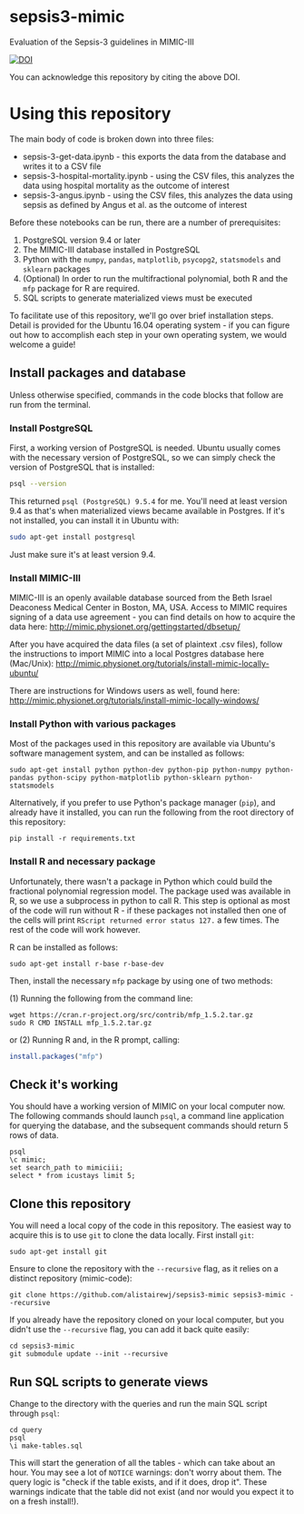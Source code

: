 # sepsis3-mimic
Evaluation of the Sepsis-3 guidelines in MIMIC-III

[![DOI](https://zenodo.org/badge/61314230.svg)](https://zenodo.org/badge/latestdoi/61314230)

You can acknowledge this repository by citing the above DOI.

# Using this repository

The main body of code is broken down into three files:

* sepsis-3-get-data.ipynb - this exports the data from the database and writes it to a CSV file
* sepsis-3-hospital-mortality.ipynb - using the CSV files, this analyzes the data using hospital mortality as the outcome of interest
* sepsis-3-angus.ipynb - using the CSV files, this analyzes the data using sepsis as defined by Angus et al. as the outcome of interest

Before these notebooks can be run, there are a number of prerequisites:

1. PostgreSQL version 9.4 or later
2. The MIMIC-III database installed in PostgreSQL
3. Python with the `numpy`, `pandas`, `matplotlib`, `psycopg2`, `statsmodels` and `sklearn` packages
4. (Optional) In order to run the multifractional polynomial, both R and the `mfp` package for R are required.
5. SQL scripts to generate materialized views must be executed

To facilitate use of this repository, we'll go over brief installation steps. Detail is provided for the Ubuntu 16.04 operating system - if you can figure out how to accomplish each step in your own operating system, we would welcome a guide!

## Install packages and database

Unless otherwise specified, commands in the code blocks that follow are run from the terminal.

### Install PostgreSQL

First, a working version of PostgreSQL is needed. Ubuntu usually comes with the necessary version of PostgreSQL, so we can simply check the version of PostgreSQL that is installed:

```sh
psql --version
```

This returned `psql (PostgreSQL) 9.5.4` for me. You'll need at least version 9.4 as that's when materialized views became available in Postgres. If it's not installed, you can install it in Ubuntu with:

```sh
sudo apt-get install postgresql
```

Just make sure it's at least version 9.4.

### Install MIMIC-III

MIMIC-III is an openly available database sourced from the Beth Israel Deaconess Medical Center in Boston, MA, USA. Access to MIMIC requires signing of a data use agreement - you can find details on how to acquire the data here: http://mimic.physionet.org/gettingstarted/dbsetup/

After you have acquired the data files (a set of plaintext .csv files), follow the instructions to import MIMIC into a local Postgres database here (Mac/Unix): http://mimic.physionet.org/tutorials/install-mimic-locally-ubuntu/

There are instructions for Windows users as well, found here: http://mimic.physionet.org/tutorials/install-mimic-locally-windows/

### Install Python with various packages

Most of the packages used in this repository are available via Ubuntu's software management system, and can be installed as follows:

```
sudo apt-get install python python-dev python-pip python-numpy python-pandas python-scipy python-matplotlib python-sklearn python-statsmodels
```

Alternatively, if you prefer to use Python's package manager (`pip`), and already have it installed, you can run the following from the root directory of this repository:

```
pip install -r requirements.txt
```

### Install R and necessary package

Unfortunately, there wasn't a package in Python which could build the fractional polynomial regression model. The package used was available in R, so we use a subprocess in python to call R. This step is optional as most of the code will run without R - if these packages not installed then one of the cells will print `RScript returned error status 127.` a few times. The rest of the code will work however.

R can be installed as follows:

```
sudo apt-get install r-base r-base-dev
```

Then, install the necessary `mfp` package by using one of two methods:

(1) Running the following from the command line:


```
wget https://cran.r-project.org/src/contrib/mfp_1.5.2.tar.gz
sudo R CMD INSTALL mfp_1.5.2.tar.gz
```

or (2) Running R and, in the R prompt, calling:

```R
install.packages("mfp")
```

## Check it's working

You should have a working version of MIMIC on your local computer now. The following commands should launch `psql`, a command line application for querying the database, and the subsequent commands should return 5 rows of data.

```
psql
\c mimic;
set search_path to mimiciii;
select * from icustays limit 5;
```

## Clone this repository

You will need a local copy of the code in this repository. The easiest way to acquire this is to use `git` to clone the data locally. First install `git`:

```
sudo apt-get install git
```

Ensure to clone the repository with the `--recursive` flag, as it relies on a distinct repository (mimic-code):

```
git clone https://github.com/alistairewj/sepsis3-mimic sepsis3-mimic --recursive
```

If you already have the repository cloned on your local computer, but you didn't use the `--recursive` flag, you can add it back quite easily:

```
cd sepsis3-mimic
git submodule update --init --recursive
```

## Run SQL scripts to generate views

Change to the directory with the queries and run the main SQL script through `psql`:

```
cd query
psql
\i make-tables.sql
```

This will start the generation of all the tables - which can take about an hour. You may see a lot of `NOTICE` warnings: don't worry about them. The query logic is "check if the table exists, and if it does, drop it". These warnings indicate that the table did not exist (and nor would you expect it to on a fresh install!).
